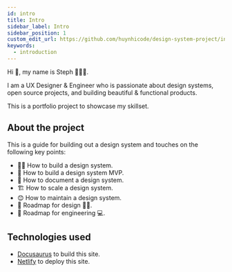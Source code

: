 ```yaml
---
id: intro
title: Intro
sidebar_label: Intro
sidebar_position: 1
custom_edit_url: https://github.com/huynhicode/design-system-project/intro.md
keywords:
  - introduction
---
```


Hi 👋, my name is Steph 👩🏻‍💻.

I am a UX Designer & Engineer who is passionate about design systems, open source projects, and building beautiful & functional products.

This is a portfolio project to showcase my skillset.

## About the project

This is a guide for building out a design system and touches on the following key points:

- 👩‍💻 How to build a design system.
- 💪 How to build a design system MVP.
- 📖 How to document a design system.
- 🏗 How to scale a design system.
- 😊 How to maintain a design system.
- 🎯 Roadmap for design 💅🏻.
- 🎯 Roadmap for engineering 💻.

## Technologies used

- [Docusaurus](https://docusaurus.io/) to build this site.
- [Netlify](https://www.netlify.com/) to deploy this site.
